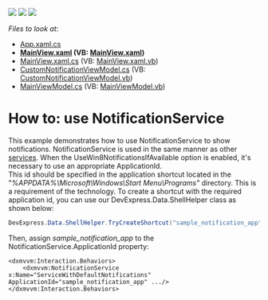 <!-- default badges list -->
![](https://img.shields.io/endpoint?url=https://codecentral.devexpress.com/api/v1/VersionRange/128642452/21.1.5%2B)
[![](https://img.shields.io/badge/Open_in_DevExpress_Support_Center-FF7200?style=flat-square&logo=DevExpress&logoColor=white)](https://supportcenter.devexpress.com/ticket/details/T156651)
[![](https://img.shields.io/badge/📖_How_to_use_DevExpress_Examples-e9f6fc?style=flat-square)](https://docs.devexpress.com/GeneralInformation/403183)
<!-- default badges end -->
<!-- default file list -->
*Files to look at*:

* [App.xaml.cs](./CS/DXSampleNotificationSevice/App.xaml.cs)
* **[MainView.xaml](./CS/DXSampleNotificationSevice/View/MainView.xaml) (VB: [MainView.xaml](./VB/DXSampleNotificationSevice/View/MainView.xaml))**
* [MainView.xaml.cs](./CS/DXSampleNotificationSevice/View/MainView.xaml.cs) (VB: [MainView.xaml.vb](./VB/DXSampleNotificationSevice/View/MainView.xaml.vb))
* [CustomNotificationViewModel.cs](./CS/DXSampleNotificationSevice/ViewModel/CustomNotificationViewModel.cs) (VB: [CustomNotificationViewModel.vb](./VB/DXSampleNotificationSevice/ViewModel/CustomNotificationViewModel.vb))
* [MainViewModel.cs](./CS/DXSampleNotificationSevice/ViewModel/MainViewModel.cs) (VB: [MainViewModel.vb](./VB/DXSampleNotificationSevice/ViewModel/MainViewModel.vb))
<!-- default file list end -->
# How to: use NotificationService


This example demonstrates how to use NotificationService to show notifications. NotificationService is used in the same manner as other <a href="https://documentation.devexpress.com/#WPF/CustomDocument16926">services</a>. When the UseWin8NotificationsIfAvailable option is enabled, it's necessary to use an appropriate ApplicationId. <br>This id should be specified in the application shortcut located in the "<em>%APPDATA%\Microsoft\Windows\Start Menu\Programs"</em> directory. This is a requirement of the technology. To create a shortcut with the required application id, you can use our DevExpress.Data.ShellHelper class as shown below:<br>


```cs
DevExpress.Data.ShellHelper.TryCreateShortcut("sample_notification_app", "DXSampleNotificationSevice");
```


<p>Then, assign <em>sample_notification_app</em> to the NotificationService.ApplicationId property:</p>


```xaml
<dxmvvm:Interaction.Behaviors>
    <dxmvvm:NotificationService x:Name="ServiceWithDefaultNotifications" ApplicationId="sample_notification_app" .../>
</dxmvvm:Interaction.Behaviors>
```

<br/>
